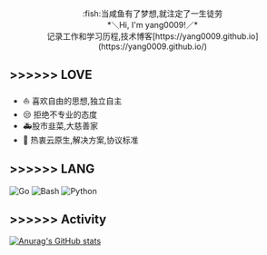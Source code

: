 <div align="center">
:fish:当咸鱼有了梦想,就注定了一生徒劳
</div>

<div align="center">
*＼Hi, I'm yang0009!／*
</div>

<div align="center">
记录工作和学习历程,技术博客[https://yang0009.github.io](https://yang0009.github.io/)
</div>

## >>>>>> LOVE

<div align="left">
 
 - :sailboat: 喜欢自由的思想,独立自主
 - :unamused: 拒绝不专业的态度
 - :ambulance:股市韭菜,大慈善家
 - :bookmark: 热衷云原生,解决方案,协议标准
</div>

## >>>>>> LANG

<div align="left">
 
![Go](https://img.shields.io/badge/Go-00ADD8?style=flat-square&logo=go&logoColor=white)
![Bash](https://img.shields.io/badge/Bash-444444?style=flat-square&logo=gnu-bash&logoColor=white)
![Python](https://img.shields.io/badge/Python-377bAB?style=flat-square&logo=python&logoColor=white)
</div>

## >>>>>> Activity

[![Anurag's GitHub stats](https://github-readme-stats.vercel.app/api?username=yang0009&show_icons=true&theme=radical)](https://github.com/yang0009/github-readme-stats)
